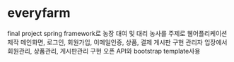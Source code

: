 # everyfarm

final project
spring framework로 농장 대여 및 대리 농사를 주제로 웹어플리케이션 제작
메인화면, 로그인, 회원가입, 이메일인증, 상품, 결제 게시판 구현
관리자 입장에서 회원관리, 상품관리, 게시판관리 구현
오픈 API와 bootstrap template사용
